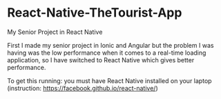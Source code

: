# React-Native-TheTourist-App
My Senior Project in React Native

First I made my senior project in Ionic and Angular but the problem I was having was the low performance when it comes to a real-time loading application, so I have switched to React Native which gives better performance.

To get this running: you must have React Native installed on your laptop (instruction: https://facebook.github.io/react-native/)
